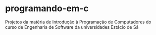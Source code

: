 # programando-em-c
Projetos da matéria de Introdução à Programação de Computadores do curso de Engenharia de Software da universidades Estácio de Sá
